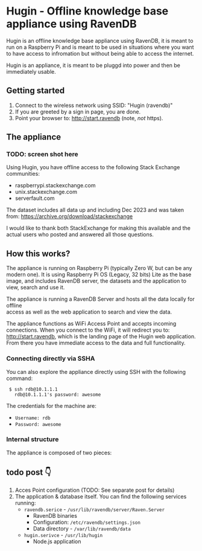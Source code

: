 # Hugin - Offline knowledge base appliance using RavenDB

Hugin is an offline knowledge base appliance using RavenDB, it is meant to run on a Raspberry Pi 
and is meant to be used in situations where you want to have access to infromation but without 
being able to access the internet. 

Hugin is an appliance, it is meant to be pluggd into power and then be immediately usable. 

## Getting started

1. Connect to the wireless network using SSID: "Hugin (ravendb)"
2. If you are greeted by a sign in page, you are done.
3. Point your browser to: http://start.ravendb (note, _not_ https).

## The appliance

### TODO: screen shot here

Using Hugin, you have offline access to the following Stack Exchange communities:

* raspberrypi.stackexchange.com
* unix.stackexchange.com
* serverfault.com

The dataset includes all data up and including Dec 2023 and was taken from: https://archive.org/download/stackexchange

I would like to thank both StackExchange for making this available and the actual users
who posted and answered all those questions.

## How this works?

The appliance is running on Raspberry Pi (typically Zero W, but can be any modern one).
It is using Raspberry Pi OS (Legacy, 32 bits) Lite as the base image, 
and includes RavenDB server, the datasets and the application to view, search and 
use it.

The appliance is running a RavenDB Server and hosts all the data locally for offline  
access as well as the web application to search and view the data.

The appliance functions as WiFi Access Point and accepts incoming connections. When you
connect to the WiFi, it will redirect you to: http://start.ravendb, which is the landing
page of the Hugin web application. From there you have immediate access to the data and
full functionality.

### Connecting directly via SSHA

You can also explore the appliance directly using SSH with the following command:

```
 $ ssh rdb@10.1.1.1
   rdb@10.1.1.1's password: awesome
```

The credentials for the machine are:

* ```Username: rdb```
* ```Password: awesome```

### Internal structure

The appliance is composed of two pieces: 

## todo post 👇

1. Acces Point configuration (TODO: See separate post for details) 
2. The application & database itself. You can find the following services running:
    * ```ravendb.serice``` - ```/usr/lib/ravendb/server/Raven.Server```
        * RavenDB binaries
        * Configuration: ```/etc/ravendb/settings.json```
        * Data directory -  ```/var/lib/ravendb/data```
    * ```hugin.serivce``` - ```/usr/lib/hugin```
        * Node.js application